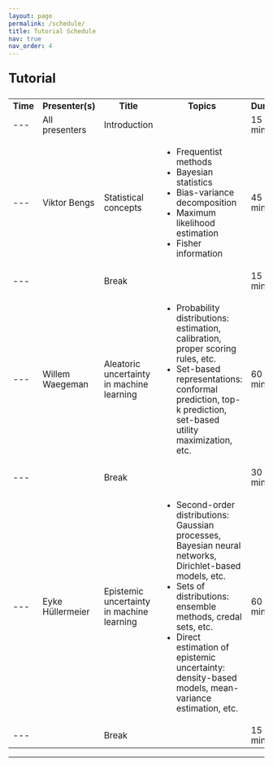 ```yaml
---
layout: page
permalink: /schedule/
title: Tutorial Schedule
nav: true
nav_order: 4
---
```


<p style="font-weight:bold; font-size:25px"> Tutorial</p>

<table class="schedule-tutorial" style="font-size:17px">
  <tr>
    <th>Time</th>
    <th>Presenter(s)</th>
    <th>Title</th>
    <th>Topics</th>
    <th>Duration</th>
  </tr>
  <tr>
    <td>---</td>
    <td>All presenters</td>
    <td>Introduction</td>
    <td></td>
    <td>15 minutes</td>
  </tr>
  <tr>
    <td>---</td>
    <td>Viktor Bengs</td>
    <td>Statistical concepts</td>
    <td>
      <ul>
        <li>Frequentist methods</li>
        <li>Bayesian statistics</li>
        <li>Bias-variance decomposition</li>
        <li>Maximum likelihood estimation</li>
        <li>Fisher information</li>
      </ul>
    </td>
    <td>45 minutes</td>
  </tr>
  <tr>
    <td>---</td>
    <td></td>
    <td>Break</td>
    <td></td>
    <td>15 minutes</td>
  </tr>
  <tr>
    <td>---</td>
    <td>Willem Waegeman</td>
    <td>Aleatoric uncertainty in machine learning</td>
    <td>
      <ul>
        <li>Probability distributions: estimation, calibration, proper scoring rules, etc.</li>
        <li>Set-based representations: conformal prediction, top-k prediction, set-based utility maximization, etc.</li>
      </ul>
    </td>
    <td>60 minutes</td>
  </tr>
  <tr>
    <td>---</td>
    <td></td>
    <td>Break</td>
    <td></td>
    <td>30 minutes</td>
  </tr>
  <tr>
    <td>---</td>
    <td>Eyke Hüllermeier</td>
    <td>Epistemic uncertainty in machine learning</td>
    <td>
      <ul>
        <li>Second-order distributions: Gaussian processes, Bayesian neural networks, Dirichlet-based models, etc.</li>
        <li>Sets of distributions: ensemble methods, credal sets, etc.</li>
        <li>Direct estimation of epistemic uncertainty: density-based models, mean-variance estimation, etc.</li>
      </ul>
    </td>
    <td>60 minutes</td>
  </tr>
  <tr>
    <td>---</td>
    <td></td>
    <td>Break</td>
    <td></td>
    <td>15 minutes</td>
  </tr>
</table>

---
